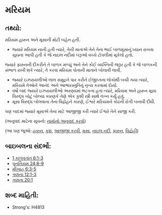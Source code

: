 # મરિયમ 

## તથ્યો: 

મરિયમ  હારુન અને મૂસાની મોટી બહેન હતી.

* જ્યારે મરિયમ નાની હતી ત્યારે, તેની માતાએ તેને તેના ભાઈ બાળમૂસાનું ધ્યાન રાખવા સૂચના આપી હતી કે જે નાઇલ નદીમાં બરૂઓ વચ્ચે ટોપલીમાં મૂકેલો હતો.

જ્યારે ફારુનની દીકરીને તે બાળક મળ્યું અને તેને કોઈ વ્યક્તિની જરૂર હતી કે જે બાળકની સંભાળ રાખી શકે ત્યારે, તે કરવા મરિયમ પોતાની માતાને બોલાવી લાવી.

* જ્યારે ઇઝરાયલીઓ લાલ સમુદ્રને પાર કરીને ઈજીપ્તના લોકોથી બચી ગયા ત્યારે, મરિયમે તેઓને આનંદ અને આભારસ્તુતિનું નૃત્ય કરવામાં દોર્યા.
* વર્ષો બાદ જ્યારે ઇઝરાયલીઓ અરણ્યમાં ભટકતા હતા ત્યારે, મરિયમ અને હારુન મૂસા વિરુદ્ધ ખોટું બોલ્યા કારણકે તેણે એક કુશી સ્ત્રી સાથે લગ્ન કર્યું હતું.
* મૂસા વિરુદ્ધ બોલવાના તેના વિદ્રોહને કારણે, ઈશ્વરે મરિયમને કોઢની રોગી બનાવી દીધી.

પણ બાદમાં જ્યારે મૂસાએ તેના માટે આજીજી કરી ત્યારે ઈશ્વરે તેને સાજી કરી.

(અનુવાદ માટેના સૂચનો: [નામોનો અનુવાદ કરવો](rc://gu/ta/man/translate/translate-names))

(આ પણ જૂઓ: [હારુન](../names/aaron.md), [કુશ](../names/cush.md), [આજીજી કરવી](../kt/intercede.md), [મૂસા](../names/moses.md), [નાઇલ નદી](../names/nileriver.md), [ફારુન](../names/pharaoh.md), [વિદ્રોહી](../other/rebel.md))

## બાઇબલના સંદર્ભો: 

* [1 કાળવૃતાંત 6:1-3](rc://gu/tn/help/1ch/06/01)
* [પુનર્નિયમ 24:8-9](rc://gu/tn/help/deu/24/08)
* [મીખાહ 6:3-5](rc://gu/tn/help/mic/06/03)
* [ગણના 12:1-3](rc://gu/tn/help/num/12/01)
* [ગણના 20:1](rc://gu/tn/help/num/20/01)

## શબ્દ માહિતી: 

* Strong's: H4813
